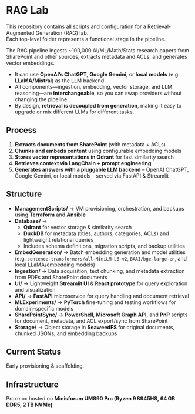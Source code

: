 # RAG Lab  

This repository contains all scripts and configuration for a Retrieval-Augmented Generation (RAG) lab.  
Each top-level folder represents a functional stage in the pipeline.  

The RAG pipeline ingests ~100,000 AI/ML/Math/Stats research papers from SharePoint and other sources, extracts metadata and ACLs, and generates vector embeddings.  

- It can use **OpenAI’s ChatGPT**, **Google Gemini**, or **local models** (e.g. **LLaMA/Mistral**) as the LLM backend.  
- All components—ingestion, embedding, vector storage, and LLM reasoning—are **interchangeable**, so you can swap providers without changing the pipeline.  
- By design, **retrieval is decoupled from generation**, making it easy to upgrade or mix different LLMs for different tasks.  

## Process  

1. **Extracts documents from SharePoint** (with metadata + ACLs)  
2. **Chunks and embeds content** using configurable embedding models  
3. **Stores vector representations in Qdrant** for fast similarity search  
4. **Retrieves context via LangChain + prompt engineering**  
5. **Generates answers with a pluggable LLM backend** – OpenAI ChatGPT, Google Gemini, or local models – served via FastAPI & Streamlit  

## Structure  

- **ManagementScripts/** → VM provisioning, orchestration, and backups using **Terraform** and **Ansible**  
- **Database/** →  
  - **Qdrant** for vector storage & similarity search  
  - **DuckDB** for metadata (titles, authors, categories, ACLs) and lightweight relational queries  
  - Includes schema definitions, migration scripts, and backup utilities  
- **EmbedGeneration/** → Batch embedding generation and model utilities (e.g. `sentence-transformers/all-MiniLM-L6-v2`, `BAAI/bge-large-en`, and local LLaMA/embedding models)  
- **Ingestion/** → Data acquisition, text chunking, and metadata extraction from PDFs and SharePoint documents  
- **UI/** → Lightweight **Streamlit UI** & **React prototype** for query exploration and visualization  
- **API/** → **FastAPI** microservice for query handling and document retrieval  
- **MLExperiments/** → **PyTorch** fine-tuning and testing workflows for domain-specific models  
- **SharePointSync/** → **PowerShell**, **Microsoft Graph API**, and **PnP** scripts for document, metadata, and ACL export/sync from SharePoint  
- **Storage/** → Object storage in **SeaweedFS** for original documents, chunked JSONs, and embedding backups  

## Current Status  
Early provisioning & scaffolding.  

## Infrastructure  
Proxmox hosted on **Minisforum UM890 Pro (Ryzen 9 8945HS, 64 GB DDR5, 2 TB NVMe)**  
